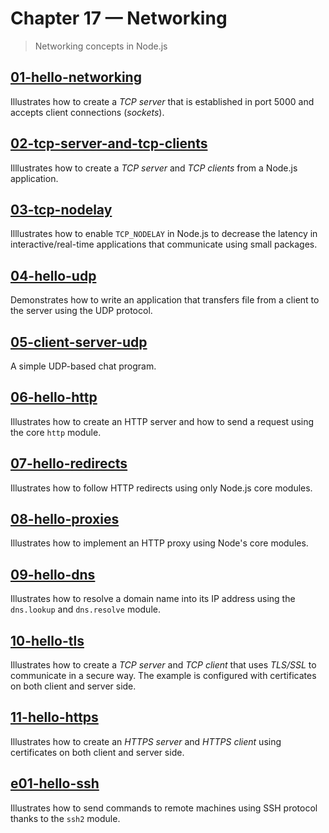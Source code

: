 # Chapter 17 &mdash; Networking
> Networking concepts in Node.js

## [01-hello-networking](./01-hello-networking/)
Illustrates how to create a *TCP server* that is established in port 5000 and accepts client connections (*sockets*).

## [02-tcp-server-and-tcp-clients](./02-tcp-server-and-tcp-clients/)
Illlustrates how to create a *TCP server* and *TCP clients* from a Node.js application.

## [03-tcp-nodelay](./03-tcp-nodelay/)
Illlustrates how to enable `TCP_NODELAY` in Node.js to decrease the latency in interactive/real-time applications that communicate using small packages.

## [04-hello-udp](./04-hello-udp/)
Demonstrates how to write an application that transfers file from a client to the server using the UDP protocol.

## [05-client-server-udp](./05-client-server-udp/)
A simple UDP-based chat program.

## [06-hello-http](./06-hello-http/)
Illustrates how to create an HTTP server and how to send a request using the core `http` module.

## [07-hello-redirects](./07-hello-redirects/)
Illustrates how to follow HTTP redirects using only Node.js core modules.

## [08-hello-proxies](./08-hello-proxies/)
Illustrates how to implement an HTTP proxy using Node's core modules.

## [09-hello-dns](./09-hello-dns/)
Illustrates how to resolve a domain name into its IP address using the `dns.lookup` and `dns.resolve` module.

## [10-hello-tls](./10-hello-tls/)
Illustrates how to create a *TCP server* and *TCP client* that uses *TLS/SSL* to communicate in a secure way. The example is configured with certificates on both client and server side.

## [11-hello-https](./11-hello-https/)
Illustrates how to create an *HTTPS server* and *HTTPS client* using certificates on both client and server side. 

## [e01-hello-ssh](./e01-hello-ssh/)
Illustrates how to send commands to remote machines using SSH protocol thanks to the `ssh2` module.